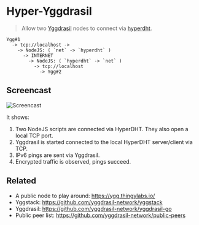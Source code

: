 # Hyper-Yggdrasil

> Allow two [Yggdrasil](https://yggdrasil-network.github.io/) nodes to connect via [hyperdht](https://github.com/holepunchto/hyperdht).

```
Ygg#1
  -> tcp://localhost ->
    -> NodeJS: ( `net` -> `hyperdht` )
      -> INTERNET
        -> NodeJS: ( `hyperdht` -> `net` )
          -> tcp://localhost
            -> Ygg#2
```

## Screencast

![Screencast](screencast.gif)

It shows:

1. Two NodeJS scripts are connected via HyperDHT. They also open a local TCP port.
2. Yggdrasil is started connected to the local HyperDHT server/client via TCP.
3. IPv6 pings are sent via Yggdrasil.
4. Encrypted traffic is observed, pings succeed.

## Related

- A public node to play around: https://ygg.thingylabs.io/
- Yggstack: https://github.com/yggdrasil-network/yggstack
- Yggdrasil: https://github.com/yggdrasil-network/yggdrasil-go
- Public peer list: https://github.com/yggdrasil-network/public-peers
